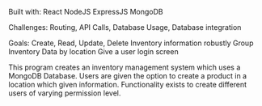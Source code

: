 Built with:
React
NodeJS
ExpressJS
MongoDB

Challenges:
Routing, API Calls, Database Usage, Database integration

Goals:
Create, Read, Update, Delete Inventory information robustly
Group Inventory Data by location
Give a user login screen

This program creates an inventory management system which uses a MongoDB Database. Users are given the option to create a product in a location which given information. Functionality exists to create different users of varying permission level.

